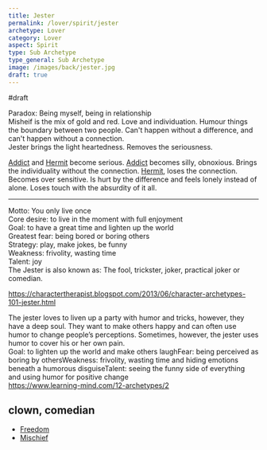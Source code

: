 ```yaml
---
title: Jester
permalink: /lover/spirit/jester
archetype: Lover
category: Lover
aspect: Spirit
type: Sub Archetype
type_general: Sub Archetype
image: /images/back/jester.jpg
draft: true
---
```

#draft   
  
Paradox: Being myself, being in relationship  
Misheif is the mix of gold and red. Love and individuation. Humour things the boundary between two people. Can't happen without a difference, and can't happen without a connection.   
Jester brings the light heartedness. Removes the seriousness.  
  
[Addict](/lover/mature_lover/addict_shadow) and [Hermit](/lover/mature_lover/hermit_shadow) become serious. [Addict](/lover/mature_lover/addict_shadow) becomes silly, obnoxious. Brings the individuality without the connection. [Hermit](/lover/mature_lover/hermit_shadow), loses the connection. Becomes over sensitive. Is hurt by the difference and feels lonely instead of alone. Loses touch with the absurdity of it all.   
  
---  
Motto: You only live once  
Core desire: to live in the moment with full enjoyment  
Goal: to have a great time and lighten up the world  
Greatest fear: being bored or boring others  
Strategy: play, make jokes, be funny  
Weakness: frivolity, wasting time  
Talent: joy  
The Jester is also known as: The fool, trickster, joker, practical joker or comedian.  
  
https://charactertherapist.blogspot.com/2013/06/character-archetypes-101-jester.html  
  
The jester loves to liven up a party with humor and tricks, however, they have a deep soul. They want to make others happy and can often use humor to change people’s perceptions. Sometimes, however, the jester uses humor to cover his or her own pain.  
Goal: to lighten up the world and make others laughFear: being perceived as boring by othersWeakness: frivolity, wasting time and hiding emotions beneath a humorous disguiseTalent: seeing the funny side of everything and using humor for positive change  
https://www.learning-mind.com/12-archetypes/2  
  
clown, comedian
---
- [Freedom](/lover/spirit/jester/freedom)
- [Mischief](/lover/spirit/jester/mischief)
